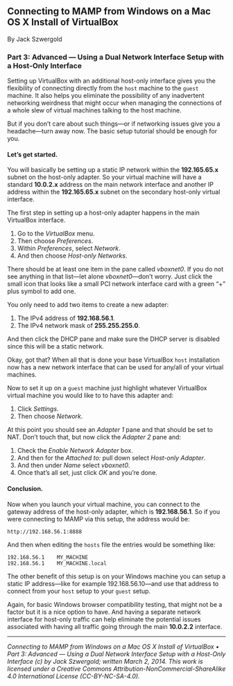 ## Connecting to MAMP from Windows on a Mac OS X Install of VirtualBox

By Jack Szwergold

### Part 3: Advanced — Using a Dual Network Interface Setup with a Host-Only Interface

Setting up VirtualBox with an additional host-only interface gives you the flexibility of connecting directly from the `host` machine to the `guest` machine. It also helps you eliminate the possibility of any inadvertent networking weirdness that might occur when managing the connections of a whole slew of virtual machines talking to the host machine.

But if you don’t care about such things—or if networking issues give you a headache—turn away now. The basic setup tutorial should be enough for you.

#### Let’s get started.


You will basically be setting up a static IP network within the **192.165.65.x** subnet on the host-only adapter. So your virtual machine will have a standard **10.0.2.x** address on the main network interface and another IP address within the **192.165.65.x** subnet on the secondary host-only virtual interface.

The first step in setting up a host-only adapter happens in the main VirtualBox interface.

1. Go to the *VirtualBox* menu.
2. Then choose *Preferences*.
3. Within *Preferences*, select *Network*.
4. And then choose *Host-only Networks*.

There should be at least one item in the pane called *vboxnet0*. If you do not see anything in that list—let alone *vboxnet0*—don’t worry. Just click the small icon that looks like a small PCI network interface card with a green “+” plus symbol to add one.

You only need to add two items to create a new adapter:

1. The IPv4 address of **192.168.56.1**.
2. The IPv4 network mask of **255.255.255.0**.

And then click the DHCP pane and make sure the DHCP server is disabled since this will be a static network.
 
Okay, got that? When all that is done your base VirtualBox `host` installation now has a new network interface that can be used for any/all of your virtual machines.

Now to set it up on a `guest` machine just highlight whatever VirtualBox virtual machine you would like to to have this adapter and: 

1. Click *Settings*.
2. Then choose *Network*.

At this point you should see an *Adapter 1* pane and that should be set to NAT. Don’t touch that, but now click the *Adapter 2* pane and:

1. Check the *Enable Network Adapter* box.
2. And then for the *Attached to:* pull down select *Host-only Adapter*.
3. And then under *Name* select *vboxnet0*.
4. Once that’s all set, just click *OK* and you’re done.


#### Conclusion.

Now when you launch your virtual machine, you can connect to the gateway address of the host-only adapter, which is **192.168.56.1**. So if you were connecting to MAMP via this setup, the address would be:

	http://192.168.56.1:8888

And then when editing the `hosts` file the entries would be something like:

	192.168.56.1	MY_MACHINE
	192.168.56.1	MY_MACHINE.local

The other benefit of this setup is on your Windows machine you can setup a static IP address—like for example 192.168.56.10—and use that address to connect from your `host` setup to your `guest` setup.

Again, for basic Windows browser compatibility testing, that might not be a factor but it is a nice option to have. And having a separate network interface for host-only traffic can help eliminate the potential issues associated with having all traffic going through the main **10.0.2.2** interface.

***

*Connecting to MAMP from Windows on a Mac OS X Install of VirtualBox • Part 3: Advanced — Using a Dual Network Interface Setup with a Host-Only Interface (c) by Jack Szwergold; written March 2, 2014. This work is licensed under a Creative Commons Attribution-NonCommercial-ShareAlike 4.0 International License (CC-BY-NC-SA-4.0).*
